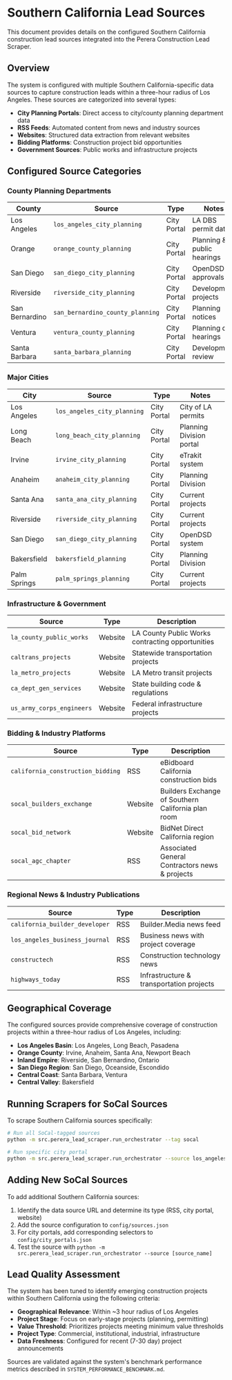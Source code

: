 # Southern California Lead Sources

This document provides details on the configured Southern California construction lead sources integrated into the Perera Construction Lead Scraper.

## Overview

The system is configured with multiple Southern California-specific data sources to capture construction leads within a three-hour radius of Los Angeles. These sources are categorized into several types:

- **City Planning Portals**: Direct access to city/county planning department data
- **RSS Feeds**: Automated content from news and industry sources
- **Websites**: Structured data extraction from relevant websites
- **Bidding Platforms**: Construction project bid opportunities
- **Government Sources**: Public works and infrastructure projects

## Configured Source Categories

### County Planning Departments

| County | Source | Type | Notes |
|--------|--------|------|-------|
| Los Angeles | `los_angeles_city_planning` | City Portal | LA DBS permit data |
| Orange | `orange_county_planning` | City Portal | Planning & public hearings |
| San Diego | `san_diego_city_planning` | City Portal | OpenDSD approvals |
| Riverside | `riverside_city_planning` | City Portal | Development projects |
| San Bernardino | `san_bernardino_county_planning` | City Portal | Planning notices |
| Ventura | `ventura_county_planning` | City Portal | Planning div. hearings |
| Santa Barbara | `santa_barbara_planning` | City Portal | Development review |

### Major Cities

| City | Source | Type | Notes |
|------|--------|------|-------|
| Los Angeles | `los_angeles_city_planning` | City Portal | City of LA permits |
| Long Beach | `long_beach_city_planning` | City Portal | Planning Division portal |
| Irvine | `irvine_city_planning` | City Portal | eTrakit system |
| Anaheim | `anaheim_city_planning` | City Portal | Planning Division |
| Santa Ana | `santa_ana_city_planning` | City Portal | Current projects |
| Riverside | `riverside_city_planning` | City Portal | Current projects |
| San Diego | `san_diego_city_planning` | City Portal | OpenDSD system |
| Bakersfield | `bakersfield_planning` | City Portal | Planning Division |
| Palm Springs | `palm_springs_planning` | City Portal | Current projects |

### Infrastructure & Government

| Source | Type | Description |
|--------|------|-------------|
| `la_county_public_works` | Website | LA County Public Works contracting opportunities |
| `caltrans_projects` | Website | Statewide transportation projects |
| `la_metro_projects` | Website | LA Metro transit projects |
| `ca_dept_gen_services` | Website | State building code & regulations |
| `us_army_corps_engineers` | Website | Federal infrastructure projects |

### Bidding & Industry Platforms

| Source | Type | Description |
|--------|------|-------------|
| `california_construction_bidding` | RSS | eBidboard California construction bids |
| `socal_builders_exchange` | Website | Builders Exchange of Southern California plan room |
| `socal_bid_network` | Website | BidNet Direct California region |
| `socal_agc_chapter` | RSS | Associated General Contractors news & projects |

### Regional News & Industry Publications

| Source | Type | Description |
|--------|------|-------------|
| `california_builder_developer` | RSS | Builder.Media news feed |
| `los_angeles_business_journal` | RSS | Business news with project coverage |
| `constructech` | RSS | Construction technology news |
| `highways_today` | RSS | Infrastructure & transportation projects |

## Geographical Coverage

The configured sources provide comprehensive coverage of construction projects within a three-hour radius of Los Angeles, including:

- **Los Angeles Basin**: Los Angeles, Long Beach, Pasadena
- **Orange County**: Irvine, Anaheim, Santa Ana, Newport Beach
- **Inland Empire**: Riverside, San Bernardino, Ontario
- **San Diego Region**: San Diego, Oceanside, Escondido
- **Central Coast**: Santa Barbara, Ventura
- **Central Valley**: Bakersfield

## Running Scrapers for SoCal Sources

To scrape Southern California sources specifically:

```bash
# Run all SoCal-tagged sources
python -m src.perera_lead_scraper.run_orchestrator --tag socal

# Run specific city portal
python -m src.perera_lead_scraper.run_orchestrator --source los_angeles_city_planning
```

## Adding New SoCal Sources

To add additional Southern California sources:

1. Identify the data source URL and determine its type (RSS, city portal, website)
2. Add the source configuration to `config/sources.json`
3. For city portals, add corresponding selectors to `config/city_portals.json`
4. Test the source with `python -m src.perera_lead_scraper.run_orchestrator --source [source_name]`

## Lead Quality Assessment

The system has been tuned to identify emerging construction projects within Southern California using the following criteria:

- **Geographical Relevance**: Within ~3 hour radius of Los Angeles
- **Project Stage**: Focus on early-stage projects (planning, permitting)
- **Value Threshold**: Prioritizes projects meeting minimum value thresholds
- **Project Type**: Commercial, institutional, industrial, infrastructure
- **Data Freshness**: Configured for recent (7-30 day) project announcements

Sources are validated against the system's benchmark performance metrics described in `SYSTEM_PERFORMANCE_BENCHMARK.md`.